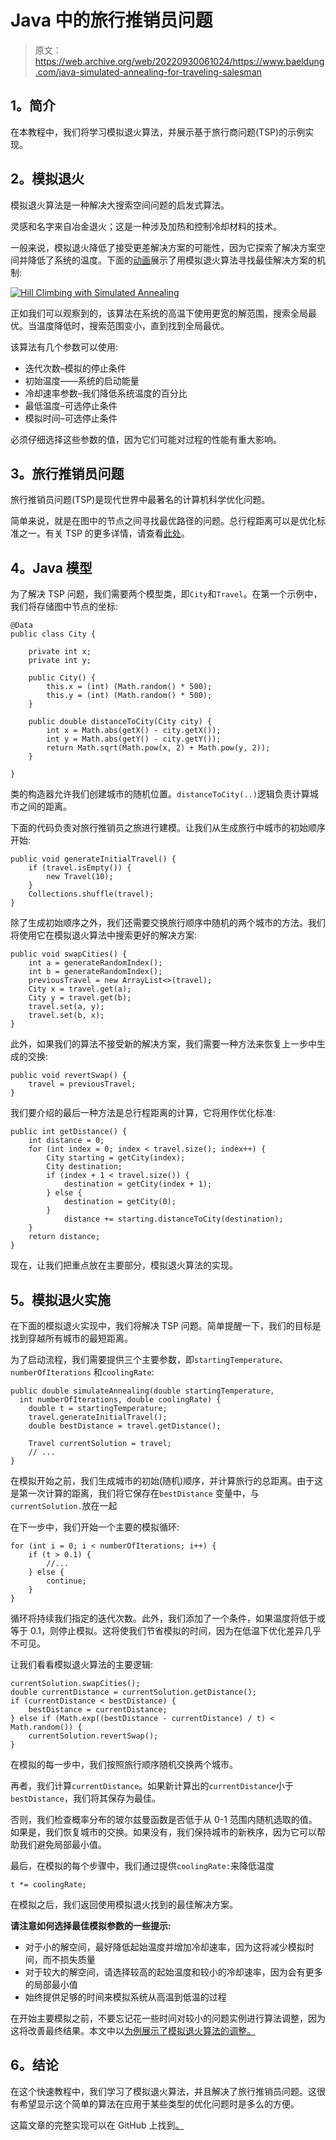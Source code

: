 # Java 中的旅行推销员问题

> 原文：<https://web.archive.org/web/20220930061024/https://www.baeldung.com/java-simulated-annealing-for-traveling-salesman>

## **1。简介**

在本教程中，我们将学习模拟退火算法，并展示基于旅行商问题(TSP)的示例实现。

## **2。模拟退火**

模拟退火算法是一种解决大搜索空间问题的启发式算法。

灵感和名字来自冶金退火；这是一种涉及加热和控制冷却材料的技术。

一般来说，模拟退火降低了接受更差解决方案的可能性，因为它探索了解决方案空间并降低了系统的温度。下面的[动画](https://web.archive.org/web/20220807183612/https://commons.wikimedia.org/wiki/File:Hill_Climbing_with_Simulated_Annealing.gif)展示了用模拟退火算法寻找最佳解决方案的机制:

[![Hill Climbing with Simulated Annealing](img/0ba1ea419d2c37dcaf4b8f77d6281a78.png)](/web/20220807183612/https://www.baeldung.com/wp-content/uploads/2016/12/Hill_Climbing_with_Simulated_Annealing.gif)

正如我们可以观察到的，该算法在系统的高温下使用更宽的解范围，搜索全局最优。当温度降低时，搜索范围变小，直到找到全局最优。

该算法有几个参数可以使用:

*   迭代次数–模拟的停止条件
*   初始温度——系统的启动能量
*   冷却速率参数–我们降低系统温度的百分比
*   最低温度–可选停止条件
*   模拟时间–可选停止条件

必须仔细选择这些参数的值，因为它们可能对过程的性能有重大影响。

## **3。旅行推销员问题**

旅行推销员问题(TSP)是现代世界中最著名的计算机科学优化问题。

简单来说，就是在图中的节点之间寻找最优路径的问题。总行程距离可以是优化标准之一。有关 TSP 的更多详情，请查看[此处](https://web.archive.org/web/20220807183612/https://simple.wikipedia.org/wiki/Travelling_salesman_problem)。

## **4。Java 模型**

为了解决 TSP 问题，我们需要两个模型类，即`City`和`Travel`。在第一个示例中，我们将存储图中节点的坐标:

```
@Data
public class City {

    private int x;
    private int y;

    public City() {
        this.x = (int) (Math.random() * 500);
        this.y = (int) (Math.random() * 500);
    }

    public double distanceToCity(City city) {
        int x = Math.abs(getX() - city.getX());
        int y = Math.abs(getY() - city.getY());
        return Math.sqrt(Math.pow(x, 2) + Math.pow(y, 2));
    }

}
```

类的构造器允许我们创建城市的随机位置。`distanceToCity(..)`逻辑负责计算城市之间的距离。

下面的代码负责对旅行推销员之旅进行建模。让我们从生成旅行中城市的初始顺序开始:

```
public void generateInitialTravel() {
    if (travel.isEmpty()) {
        new Travel(10);
    }
    Collections.shuffle(travel);
}
```

除了生成初始顺序之外，我们还需要交换旅行顺序中随机的两个城市的方法。我们将使用它在模拟退火算法中搜索更好的解决方案:

```
public void swapCities() {
    int a = generateRandomIndex();
    int b = generateRandomIndex();
    previousTravel = new ArrayList<>(travel);
    City x = travel.get(a);
    City y = travel.get(b);
    travel.set(a, y);
    travel.set(b, x);
}
```

此外，如果我们的算法不接受新的解决方案，我们需要一种方法来恢复上一步中生成的交换:

```
public void revertSwap() {
    travel = previousTravel;
}
```

我们要介绍的最后一种方法是总行程距离的计算，它将用作优化标准:

```
public int getDistance() {
    int distance = 0;
    for (int index = 0; index < travel.size(); index++) {
        City starting = getCity(index);
        City destination;
        if (index + 1 < travel.size()) {
            destination = getCity(index + 1);
        } else {
            destination = getCity(0);
        }
            distance += starting.distanceToCity(destination);
    }
    return distance;
}
```

现在，让我们把重点放在主要部分，模拟退火算法的实现。

## **5。模拟退火实施**

在下面的模拟退火实现中，我们将解决 TSP 问题。简单提醒一下，我们的目标是找到穿越所有城市的最短距离。

为了启动流程，我们需要提供三个主要参数，即`startingTemperature`、`numberOfIterations` 和`coolingRate`:

```
public double simulateAnnealing(double startingTemperature,
  int numberOfIterations, double coolingRate) {
    double t = startingTemperature;
    travel.generateInitialTravel();
    double bestDistance = travel.getDistance();

    Travel currentSolution = travel;
    // ...
}
```

在模拟开始之前，我们生成城市的初始(随机)顺序，并计算旅行的总距离。由于这是第一次计算的距离，我们将它保存在`bestDistance` 变量中，与`currentSolution.`放在一起

在下一步中，我们开始一个主要的模拟循环:

```
for (int i = 0; i < numberOfIterations; i++) {
    if (t > 0.1) {
        //...
    } else {
        continue;
    }
}
```

循环将持续我们指定的迭代次数。此外，我们添加了一个条件，如果温度将低于或等于 0.1，则停止模拟。这将使我们节省模拟的时间，因为在低温下优化差异几乎不可见。

让我们看看模拟退火算法的主要逻辑:

```
currentSolution.swapCities();
double currentDistance = currentSolution.getDistance();
if (currentDistance < bestDistance) {
    bestDistance = currentDistance;
} else if (Math.exp((bestDistance - currentDistance) / t) < Math.random()) {
    currentSolution.revertSwap();
}
```

在模拟的每一步中，我们按照旅行顺序随机交换两个城市。

再者，我们计算`currentDistance`。如果新计算出的`currentDistance`小于`bestDistance`，我们将其保存为最佳。

否则，我们检查概率分布的玻尔兹曼函数是否低于从 0-1 范围内随机选取的值。如果是，我们恢复城市的交换。如果没有，我们保持城市的新秩序，因为它可以帮助我们避免局部最小值。

最后，在模拟的每个步骤中，我们通过提供`coolingRate:`来降低温度

```
t *= coolingRate;
```

在模拟之后，我们返回使用模拟退火找到的最佳解决方案。

**请注意如何选择最佳模拟参数的一些提示:**

*   对于小的解空间，最好降低起始温度并增加冷却速率，因为这将减少模拟时间，而不损失质量
*   对于较大的解空间，请选择较高的起始温度和较小的冷却速率，因为会有更多的局部最小值
*   始终提供足够的时间来模拟系统从高温到低温的过程

在开始主要模拟之前，不要忘记花一些时间对较小的问题实例进行算法调整，因为这将改善最终结果。本文中以[为例展示了模拟退火算法的调整。](https://web.archive.org/web/20220807183612/https://www.researchgate.net/publication/269268529_Simulated_Annealing_algorithm_for_optimization_of_elastic_optical_networks_with_unicast_and_anycast_traffic)

## **6。结论**

在这个快速教程中，我们学习了模拟退火算法，并且解决了旅行推销员问题。这很有希望显示这个简单的算法在应用于某些类型的优化问题时是多么的方便。

这篇文章的完整实现可以在 GitHub 上找到[。](https://web.archive.org/web/20220807183612/https://github.com/eugenp/tutorials/tree/master/algorithms-modules/algorithms-genetic "The Full Registration/Authentication Example Project on Github ")